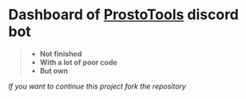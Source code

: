 # Dashboard of [ProstoTools](https://discord.com/api/oauth2/authorize?client_id=700767394154414142&permissions=268954870&scope=bot) discord bot

> - **Not finished**
> - **With a lot of poor code**
> - **But own**

*If you want to continue this project fork the repository*
